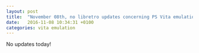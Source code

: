 ```yaml
---
layout: post
title:  "November 08th, no libretro updates concerning PS Vita emulation and emulators"
date:   2016-11-08 10:34:31 +0100
categories: vita emulation
---
```


No updates today!
